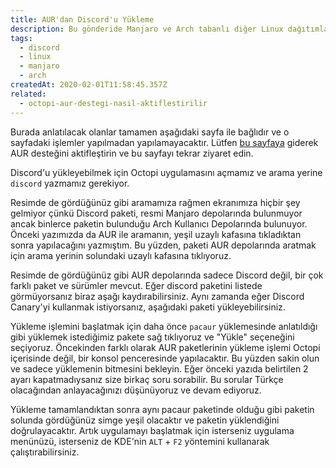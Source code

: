 ```yaml
---
title: AUR'dan Discord'u Yükleme
description: Bu gönderide Manjaro ve Arch tabanlı diğer Linux dağıtımlarının kullandığı AUR'dan Discord'un nasıl yükleyebileceğini öğrenebilirsiniz.
tags:
  - discord
  - linux
  - manjaro
  - arch
createdAt: 2020-02-01T11:58:45.357Z
related:
  - octopi-aur-destegi-nasil-aktiflestirilir
---
```


Burada anlatılacak olanlar tamamen aşağıdaki sayfa ile bağlıdır ve o sayfadaki işlemler yapılmadan yapılamayacaktır. Lütfen [bu sayfaya](/blog/gonderi/octopi-aur-destegi-nasil-aktiflestirilir) giderek AUR desteğini aktifleştirin ve bu sayfayı tekrar ziyaret edin.

Discord'u yükleyebilmek için Octopi uygulamasını açmamız ve arama yerine `discord` yazmamız gerekiyor.

<p class="text-center">
  <smart-image src="https://the-person-under-this-message.is-inside.me/RFVdNIDO.png"></smart-image>
</p>

Resimde de gördüğünüz gibi aramamıza rağmen ekranımıza hiçbir şey gelmiyor çünkü Discord paketi, resmi Manjaro depolarında bulunmuyor ancak binlerce paketin bulunduğu Arch Kullanıcı Depolarında bulunuyor. Önceki yazımızda da AUR ile aramanın, yeşil uzaylı kafasına tıkladıktan sonra yapılacağını yazmıştım. Bu yüzden, paketi AUR depolarında aratmak için arama yerinin solundaki uzaylı kafasına tıklıyoruz.

<p class="text-center">
  <smart-image src="https://the-person-under-this-message.is-inside.me/ohjHT1bc.png"></smart-image>
</p>

Resimde de gördüğünüz gibi AUR depolarında sadece Discord değil, bir çok farklı paket ve sürümler mevcut. Eğer discord paketini listede görmüyorsanız biraz aşağı kaydırabilirsiniz. Aynı zamanda eğer Discord Canary'yi kullanmak istiyorsanız, aşağıdaki paketi yükleyebilirsiniz.

Yükleme işlemini başlatmak için daha önce `pacaur` yüklemesinde anlatıldığı gibi yüklemek istediğimiz pakete sağ tıklıyoruz ve "Yükle" seçeneğini seçiyoruz. Öncekinden farklı olarak AUR paketlerinin yükleme işlemi Octopi içerisinde değil, bir konsol penceresinde yapılacaktır. Bu yüzden sakin olun ve sadece yüklemenin bitmesini bekleyin. Eğer önceki yazıda belirtilen 2 ayarı kapatmadıysanız size birkaç soru sorabilir. Bu sorular Türkçe olacağından anlayacağınızı düşünüyoruz ve devam ediyoruz.

<p class="text-center">
  <smart-image src="https://the-person-under-this-message.is-inside.me/rtVUYamJ.png"></smart-image>
</p>

Yükleme tamamlandıktan sonra aynı pacaur paketinde olduğu gibi paketin solunda gördüğünüz simge yeşil olacaktır ve paketin yüklendiğini doğrulayacaktır. Artık uygulamayı başlatmak için isterseniz uygulama menünüzü, isterseniz de KDE'nin `ALT` + `F2` yöntemini kullanarak çalıştırabilirsiniz.

<p class="text-center">
  <smart-image src="https://the-person-under-this-message.is-inside.me/w7xRfhok.png"></smart-image>
</p>
